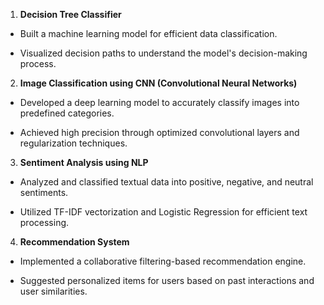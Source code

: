 1. **Decision Tree Classifier**

+    Built a machine learning model for efficient data classification.

+    Visualized decision paths to understand the model's decision-making process.

2. **Image Classification using CNN (Convolutional Neural Networks)**

+    Developed a deep learning model to accurately classify images into predefined categories.

+    Achieved high precision through optimized convolutional layers and regularization techniques.

3. **Sentiment Analysis using NLP**

+    Analyzed and classified textual data into positive, negative, and neutral sentiments.

+    Utilized TF-IDF vectorization and Logistic Regression for efficient text processing.

4. **Recommendation System**

+    Implemented a collaborative filtering-based recommendation engine.

+    Suggested personalized items for users based on past interactions and user similarities.

